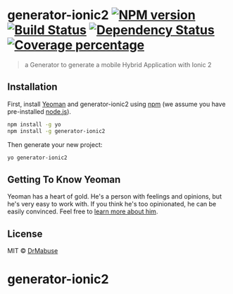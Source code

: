 # generator-ionic2 [![NPM version][npm-image]][npm-url] [![Build Status][travis-image]][travis-url] [![Dependency Status][daviddm-image]][daviddm-url] [![Coverage percentage][coveralls-image]][coveralls-url]
> a Generator to generate a mobile Hybrid Application with Ionic 2

## Installation

First, install [Yeoman](http://yeoman.io) and generator-ionic2 using [npm](https://www.npmjs.com/) (we assume you have pre-installed [node.js](https://nodejs.org/)).

```bash
npm install -g yo
npm install -g generator-ionic2
```

Then generate your new project:

```bash
yo generator-ionic2
```

## Getting To Know Yeoman

Yeoman has a heart of gold. He&#39;s a person with feelings and opinions, but he&#39;s very easy to work with. If you think he&#39;s too opinionated, he can be easily convinced. Feel free to [learn more about him](http://yeoman.io/).

## License

MIT © [DrMabuse](pascal-brewing.de)


[npm-image]: https://badge.fury.io/js/generator-ionic2.svg
[npm-url]: https://npmjs.org/package/generator-ionic2
[travis-image]: https://travis-ci.org/DrMabuse23/generator-ionic2.svg?branch=master
[travis-url]: https://travis-ci.org/DrMabuse23/generator-ionic2
[daviddm-image]: https://david-dm.org/DrMabuse23/generator-ionic2.svg?theme=shields.io
[daviddm-url]: https://david-dm.org/DrMabuse23/generator-ionic2
[coveralls-image]: https://coveralls.io/repos/DrMabuse23/generator-ionic2/badge.svg
[coveralls-url]: https://coveralls.io/r/DrMabuse23/generator-ionic2
# generator-ionic2
